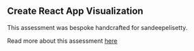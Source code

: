 ## Create React App Visualization

This assessment was bespoke handcrafted for sandeepelisetty.

Read more about this assessment [here](https://react.eogresources.com)
